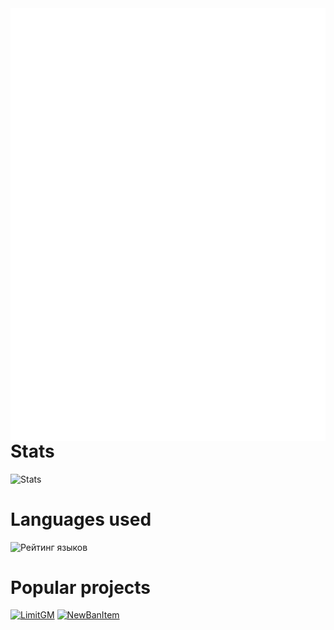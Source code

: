 <img align='left' src='github-metrics.svg'>

# Stats
![Stats](https://github-readme-stats.vercel.app/api?username=BlusteryS&custom_title=My+stats&hide_border=true&count_private=true&theme=react&show_icons=true&include_all_commits=true&locale=en)

# Languages used
![Рейтинг языков](https://github-readme-stats.vercel.app/api/top-langs/?username=BlusteryS&custom_title=Languages+used&hide_border=true&count_private=true&theme=react&show_icons=true&include_all_commits=true&locale=en)

# Popular projects
[![LimitGM](https://github-readme-stats.vercel.app/api/pin/?username=BlusteryS&repo=LimitGM&theme=react)](https://github.com/BlusteryS/LimitGM)
[![NewBanItem](https://github-readme-stats.vercel.app/api/pin/?username=BlusteryS&repo=NewBanItem&theme=react)](https://github.com/BlusteryS/NewBanItem)

